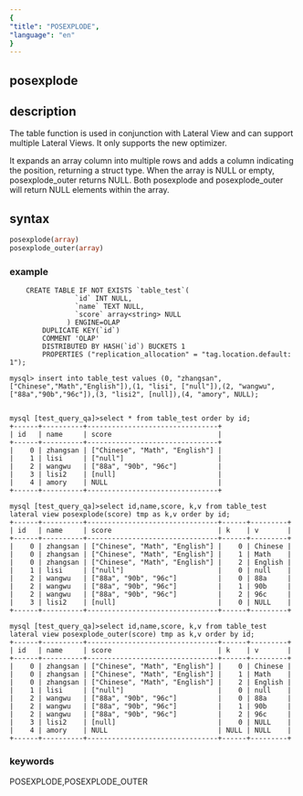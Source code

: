 ```yaml
---
{
"title": "POSEXPLODE",
"language": "en"
}
---
```


<!--
Licensed to the Apache Software Foundation (ASF) under one
or more contributor license agreements.  See the NOTICE file
distributed with this work for additional information
regarding copyright ownership.  The ASF licenses this file
to you under the Apache License, Version 2.0 (the
"License"); you may not use this file except in compliance
with the License.  You may obtain a copy of the License at

  http://www.apache.org/licenses/LICENSE-2.0

Unless required by applicable law or agreed to in writing,
software distributed under the License is distributed on an
"AS IS" BASIS, WITHOUT WARRANTIES OR CONDITIONS OF ANY
KIND, either express or implied.  See the License for the
specific language governing permissions and limitations
under the License.
-->

## posexplode

## description

The table function is used in conjunction with Lateral View and can support multiple Lateral Views. It only supports the new optimizer.

It expands an array column into multiple rows and adds a column indicating the position, returning a struct type. When the array is NULL or empty, posexplode_outer returns NULL. Both posexplode and posexplode_outer will return NULL elements within the array.

## syntax
```sql
posexplode(array)
posexplode_outer(array)
```

### example

```
    CREATE TABLE IF NOT EXISTS `table_test`(
                `id` INT NULL,
                `name` TEXT NULL,
                `score` array<string> NULL
              ) ENGINE=OLAP
        DUPLICATE KEY(`id`)
        COMMENT 'OLAP'
        DISTRIBUTED BY HASH(`id`) BUCKETS 1
        PROPERTIES ("replication_allocation" = "tag.location.default: 1");

mysql> insert into table_test values (0, "zhangsan", ["Chinese","Math","English"]),(1, "lisi", ["null"]),(2, "wangwu", ["88a","90b","96c"]),(3, "lisi2", [null]),(4, "amory", NULL);


mysql [test_query_qa]>select * from table_test order by id;
+------+----------+--------------------------------+
| id   | name     | score                          |
+------+----------+--------------------------------+
|    0 | zhangsan | ["Chinese", "Math", "English"] |
|    1 | lisi     | ["null"]                       |
|    2 | wangwu   | ["88a", "90b", "96c"]          |
|    3 | lisi2    | [null]                         |
|    4 | amory    | NULL                           |
+------+----------+--------------------------------+

mysql [test_query_qa]>select id,name,score, k,v from table_test lateral view posexplode(score) tmp as k,v order by id;
+------+----------+--------------------------------+------+---------+
| id   | name     | score                          | k    | v       |
+------+----------+--------------------------------+------+---------+
|    0 | zhangsan | ["Chinese", "Math", "English"] |    0 | Chinese |
|    0 | zhangsan | ["Chinese", "Math", "English"] |    1 | Math    |
|    0 | zhangsan | ["Chinese", "Math", "English"] |    2 | English |
|    1 | lisi     | ["null"]                       |    0 | null    |
|    2 | wangwu   | ["88a", "90b", "96c"]          |    0 | 88a     |
|    2 | wangwu   | ["88a", "90b", "96c"]          |    1 | 90b     |
|    2 | wangwu   | ["88a", "90b", "96c"]          |    2 | 96c     |
|    3 | lisi2    | [null]                         |    0 | NULL    |
+------+----------+--------------------------------+------+---------+

mysql [test_query_qa]>select id,name,score, k,v from table_test lateral view posexplode_outer(score) tmp as k,v order by id;
+------+----------+--------------------------------+------+---------+
| id   | name     | score                          | k    | v       |
+------+----------+--------------------------------+------+---------+
|    0 | zhangsan | ["Chinese", "Math", "English"] |    0 | Chinese |
|    0 | zhangsan | ["Chinese", "Math", "English"] |    1 | Math    |
|    0 | zhangsan | ["Chinese", "Math", "English"] |    2 | English |
|    1 | lisi     | ["null"]                       |    0 | null    |
|    2 | wangwu   | ["88a", "90b", "96c"]          |    0 | 88a     |
|    2 | wangwu   | ["88a", "90b", "96c"]          |    1 | 90b     |
|    2 | wangwu   | ["88a", "90b", "96c"]          |    2 | 96c     |
|    3 | lisi2    | [null]                         |    0 | NULL    |
|    4 | amory    | NULL                           | NULL | NULL    |
+------+----------+--------------------------------+------+---------+
```

### keywords
POSEXPLODE,POSEXPLODE_OUTER

